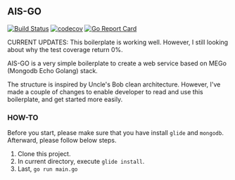 AIS-GO
--------
[![Build Status](https://api.travis-ci.org/madebyais/ais-go.svg?branch=master)](https://travis-ci.org/madebyais/ais-go)
[![codecov](https://codecov.io/gh/madebyais/ais-go/branch/master/graph/badge.svg)](https://codecov.io/gh/madebyais/ais-go)
[![Go Report Card](https://goreportcard.com/badge/github.com/madebyais/ais-go)](https://goreportcard.com/report/github.com/madebyais/ais-go)

CURRENT UPDATES: 
This boilerplate is working well. 
However, I still looking about why the test coverage return 0%. 

AIS-GO is a very simple boilerplate to create a web service based on MEGo (Mongodb Echo Golang) stack.

The structure is inspired by Uncle's Bob clean architecture. However, I've made a couple of changes to enable developer to read and use this boilerplate, and get started more easily.

### HOW-TO

Before you start, please make sure that you have install `glide` and `mongodb`. Afterward, please follow below steps.

1. Clone this project.
2. In current directory, execute `glide install`.
3. Last, `go run main.go`
